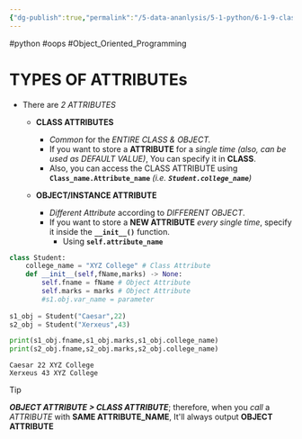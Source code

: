 ```yaml
---
{"dg-publish":true,"permalink":"/5-data-ananlysis/5-1-python/6-1-9-classes-and-objects/3-python-attributes/","noteIcon":""}
---
```


#python #oops #Object_Oriented_Programming 
# TYPES OF ATTRIBUTEs
- There are *2 ATTRIBUTES* 
	- **CLASS ATTRIBUTES**
		-  *Common* for the *ENTIRE CLASS & OBJECT.*
		- If you want to store a **ATTRIBUTE** for a *single time* *(also, can be used as DEFAULT VALUE)*, You can specify it in **CLASS**. 
		- Also, you can access the CLASS ATTRIBUTE using **`Class_name.Attribute_name`** *(i.e. **`Student.college_name`**)*

	- **OBJECT/INSTANCE ATTRIBUTE**
		- *Different Attribute* according to *DIFFERENT OBJECT*.
		- If you want to store a **NEW ATTRIBUTE** *every single time*, specify it inside the **`__init__()`** function.
			- Using **`self.attribute_name`**

```Python 
class Student:
	college_name = "XYZ College" # Class Attribute
    def __init__(self,fName,marks) -> None:
        self.fname = fName # Object Attribute
        self.marks = marks # Object Attribute
        #s1.obj.var_name = parameter
        
s1_obj = Student("Caesar",22)
s2_obj = Student("Xerxeus",43)

print(s1_obj.fname,s1_obj.marks,s1_obj.college_name)
print(s2_obj.fname,s2_obj.marks,s2_obj.college_name)
```

```Output
Caesar 22 XYZ College
Xerxeus 43 XYZ College
```

> [!tip]
> ***OBJECT ATTRIBUTE > CLASS ATTRIBUTE***; therefore, when you *call* a *ATTRIBUTE* with **SAME ATTRIBUTE_NAME**, It'll always output **OBJECT ATTRIBUTE**
